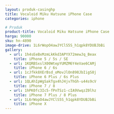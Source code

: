 ```yaml
---
layout: produk-casinghp
title: Vocaloid Miku Hatsune iPhone Case
categories: iphone

# Produk
product-title: Vocaloid Miku Hatsune iPhone Case
harga: 90000
sku: hn-4890
image-drive: 1L6rWopO4awJYClS5S_h1qpk8YDUBJbBi
gallery:
  - url: 1h4sEeBxMzmLkKkd3APYX72mewJq_Beax
    title: iPhone 5 / 5s / SE
  - url: 1KQRBSxslX00WtepYUMZM6Y4eVae6CAMj
    title: iPhone 6 / 6s
  - url: 1cJfkk8XErBsd_oMovJlOn898JbIigS8j
    title: iPhone 6 Plus / 6s Plus
  - url: 1QLAhIpWgSakTgx4hJ4jv7hGh-u44s9cV
    title: iPhone 7 / 8
  - url: 1hPK0fc3Ic5-fPnTSz1-cIA9VwqzZ0lhz
    title: iPhone 7 Plus / 8 Plus
  - url: 1L6rWopO4awJYClS5S_h1qpk8YDUBJbBi
    title: iPhone X
---
```

